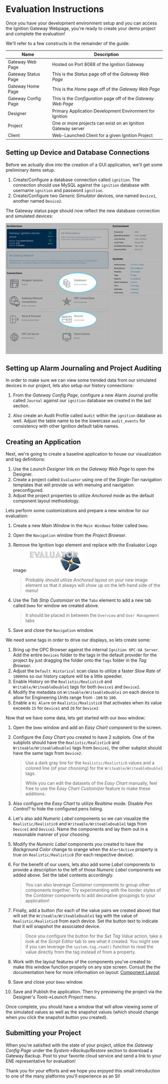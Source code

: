 # Evaluation Instructions

Once you have your development environment setup and you can access the Ignition Gateway Webpage, you're ready to create your demo project and complete the evaluation!

We'll refer to a few constructs in the remainder of the guide:

| Name                | Description                              |
| ------------------- | ---------------------------------------- |
| Gateway Web Page    | Hosted on Port 8088 of the Ignition Gateway |
| Gateway Status Page | This is the *Status* page off of the *Gateway Web Page* |
| Gateway Home Page   | This is the *Home* page off of the *Gateway Web Page* |
| Gateway Config Page | This is the *Configuration* page off of the *Gateway Web Page* |
| Designer            | Primary Application Development Environment for Ignition |
| Project             | One or more projects can exist on an Ignition Gateway server |
| Client              | Web-Launched Client for a given Ignition Project |

## Setting up Device and Database Connections

Before we actually dive into the creation of a GUI application, we'll get some preliminary items setup.

1. Create/Configure a database connection called `ignition`.  The connection should use MySQL against the `ignition` database with username `ignition` and password `ignition`.
2. Create/Configure two *Generic Simulator* devices, one named `Device1`, another named `Device2`.

The Gateway status page should now reflect the new database connection and simulated devices:

![Database and Devices Created](images/database_and_devices_created.png)

## Setting up Alarm Journaling and Project Auditing

In order to make sure we can view some trended data from our simulated devices in our project, lets also setup our history connections:

1. From the *Gateway Config Page*, configure a new Alarm Journal profile called `Journal` against our `ignition` database we created in the last section.

2. Also create an Audit Profile called `Audit` within the `ignition` database as well.  Adjust the table name to be the lowercase `audit_events` for consistency with other Ignition default table names.

## Creating an Application

Next, we're going to create a baseline application to house our visualization and tag definitions:

1. Use the *Launch Designer* link on the *Gateway Web Page* to open the Designer.
2. Create a project called `Evaluator` using one of the *Single-Tier* navigation templates that will provide us with menuing and navigation preconfigured.
3. Adjust the project properties to utilize *Anchored* mode as the default component layout methodology.

Lets perform some customizations and prepare a new window for our evaluation:

1. Create a new *Main Window* in the `Main Windows` folder called `Demo`.

2. Open the `Navigation` window from the *Project Browser*.

3. Remove the Ignition logo element and replace with the Evaluator Logo image:
   ![Evaluator Logo](images/evaluator_logo.png)

   > Probably should utilize *Anchored* layout on your new image element so that it always will show up on the left-hand side of the menu!

4. Use the *Tab Strip Customizer* on the `Tabs` element to add a new tab called `Demo` for window we created above.

   > It should be placed in between the `Overview` and `User Management` tabs

5. Save and close the `Navigation` window.


We need some tags in order to drive our displays, so lets create some:

1. Bring up the OPC Browser against the internal `Ignition OPC-UA Server`.  Add the entire `Devices` folder to the tags in the default provider for the project by just dragging the folder onto the `Tags` folder in the *Tag Browser*.
2. Adjust the `Default Historical` scan class to utilize a faster *Slow Rate* of `1000`ms so our history capture will be a little speedier.
3. Enable History on the `Realistic/Realistic0` and `Writable/WriteableDouble1` tags for both `Device1` and `Device2`. 
4. Modify the metadata on `Writeable/WriteableDouble1` on each device to allow for Engineering Units range from `-100` to `100`.
5. Enable a `Hi Alarm` on `Realistic/Realistic0` that activates when its value exceeds `15` for `Device1` and `20` for `Device2`

Now that we have some data, lets get started with our `Demo` window:

1. Open the `Demo` window and add an *Easy Chart* component to the screen.  

2. Configure the *Easy Chart* you created to have 2 subplots.  One of the subplots should have the `Realistic/Realistic0` and `Writeable/WriteableDouble1` tags from `Device1`, the other subplot should have the same tags from `Device2`.

   > Use a dark gray line for the `Realistic/Realistic0` values and a colored line (of your choosing) for the `Writeable/WriteableDouble1` tags.
   >
   > While you can edit the datasets of the *Easy Chart* manually, feel free to use the *Easy Chart Customizer* feature to make these additions.

3. Also configure the *Easy Chart* to utilize *Realtime* mode.  Disable *Pen Control?* to hide the configured pens listing.

4. Let's also add *Numeric Label* components so we can visualize the `Realistic/Realistic0` and `Writeable/WriteableDouble1` tags from `Device1` and `Device2`.  Name the components and lay them out in a reasonable manner of your choosing.

5. Modify the *Numeric Label* components you created to have the *Background Color* change to orange when the `AlertActive` property is true on `Realistic/Realistic0` (for each respective device). 

6. For the benefit of our users, lets also add some *Label* components to provide a description to the left of those *Numeric Label* components we added above.  Set the label contents accordingly.

   > You can also leverage *Container* components to group other components together.  Try experimenting with the border styles of the *Container* components to add decorative groupings to your application!

7. Finally, add a button (for each of the value pairs we created above) that will set the `Writeable/WriteableDouble1` tag with the value of `Realistic/Realistic0` from each device.  Set the button text to indicate that it will snapshot the associated device.

   > Once you configure the button for the *Set Tag Value* action, take a look at the *Script Editor* tab to see what it created.  You might see if you can leverage the `system.tag.read()` function to read the value directly from the tag instead of from a property.

8. Work with the layout features of the components you've created to make this window function properly on any size screen.  Consult the the documentation here for more information on layout: [Component Layout](https://docs.inductiveautomation.com:8443/display/DOC79/Working+with+Components#WorkingwithComponents-ComponentLayout)

9. Save and close your `Demo` window.  

10. Save and Publish the application.  Then try previewing the project via the Designer's *Tools->Launch Project* menu.

Once complete, you should have a window that will allow viewing some of the simulated values as well as the snapshot values (which should change when you click the snapshot button you created).

## Submitting your Project

When you're satisfied with the state of your project, utilize the *Gateway Config Page* under the *System->Backup/Restore* section to download a Gateway Backup.  Post to your favorite cloud service and send a link to your ENE representative for evaluation!

Thank you for your efforts and we hope you enjoyed this small introduction to one of the many platforms you'll experience as an SI!